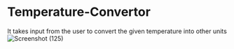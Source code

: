 # Temperature-Convertor
It takes input from the user to convert the given temperature into other units
![Screenshot (125)](https://user-images.githubusercontent.com/108486296/177363453-ad78b8cb-534f-4bf9-bc38-59db08c97c3f.png)
